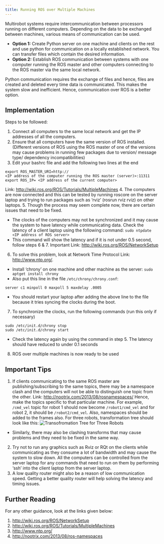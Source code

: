 ```yaml
---
title: Running ROS over Multiple Machines
---
```

Multi­robot systems require intercommunication between processors running on different
computers. Depending on the data to be exchanged between machines, various means of
communication can be used.
- **Option 1:** Create Python server on one machine and clients on the rest and use python for communication on a locally established network. You can transfer files which contain the desired information.
- **Option 2:** Establish ROS communication between systems with one computer running the ROS master and other computers connecting to the ROS master via the same local network.

Python communication requires the exchange of files and hence, files are created and deleted every time data is communicated. This makes the system slow and inefficient. Hence, communication over ROS is a better option.

## Implementation
Steps to be followed:
1. Connect all computers to the same local network and get the IP addresses of all the
computers.
2. Ensure that all computers have the same version of ROS installed. (Different versions of
ROS using the ROS master of one of the versions may cause problems in running few
packages due to version/ message type/ dependency incompatibilities)
3. Edit your bashrc file and add the following two lines at the end
```
export ROS_MASTER_URI=http://
<IP address of the computer running the ROS master (server)>:11311
export ROS_IP= <IP address of the current computer>
```
Link: http://wiki.ros.org/ROS/Tutorials/MultipleMachines
4. The computers are now connected and this can be tested by running roscore on the server
laptop and trying to run packages such as ‘rviz’ (rosrun rviz rviz) on other laptops.
5. Though the process may seem complete now, there are certain issues that need to be fixed.
  - The clocks of the computers may not be synchronized and it may cause the system to have
latency while communicating data. Check the latency of a client laptop using the following
command: `sudo ntpdate <IP address of ROS server>`
  - This command will show the latency and if it is not under 0.5 second, follow steps 6­ & 7. Important Link: http://wiki.ros.org/ROS/NetworkSetup
6. To solve this problem, look at Network Time Protocol Link: http://www.ntp.org/.
  - Install ‘chrony’ on one machine and other machine as the server: `sudo apt­get install chrony`
  - Also put this line in the file `/etc/chrony/chrony.conf`:

  ```
  server c1 minpoll 0 maxpoll 5 maxdelay .0005
  ```
  - You should restart your laptop after adding the above line to the file because it tries syncing the clocks during the boot.
7. To synchronize the clocks, run the following commands (run this only if necessary)
```
sudo /etc/init.d/chrony stop
sudo /etc/init.d/chrony start
```
  - Check the latency again by using the command in step 5. The latency should have reduced to under 0.1 seconds
8. ROS over multiple machines is now ready to be used

## Important Tips
1. If clients communicating to the same ROS master are publishing/subscribing to the same
topics, there may be a namespace clash and the computers will not be able to distinguish one topic from the other. Link: http://nootrix.com/2013/08/ros­namespaces/
Hence, make the topics specific to that particular machine. For example, `/cmd_vel` topic for robot 1 should now become `/robot1/cmd_vel` and for robot 2, it should be `/robot2/cmd_vel`. Also, namespaces should be added to the frames also. For three robots, transformation tree should look like this:
![Transofromation Tree for Three Robots](assets/ROSDistributed-1b70c.png)
  - Similarly, there may also be clashing transforms that may cause problems and they need to be fixed in the same way.
2. Try not to run any graphics such as Rviz or RQt on the clients while communicating as they consume a lot of bandwidth and may cause the system to slow down.
All the computers can be controlled from the server laptop for any commands that need to run on them by performing ‘ssh’ into the client laptop from the server laptop.
3. A low quality router might also be a reason of low communication speed. Getting a better
quality router will help solving the latency and timing issues.

## Further Reading
For any other guidance, look at the links given below:
1. http://wiki.ros.org/ROS/NetworkSetup
2. http://wiki.ros.org/ROS/Tutorials/MultipleMachines
3. http://www.ntp.org/
4. http://nootrix.com/2013/08/ros­-namespaces
